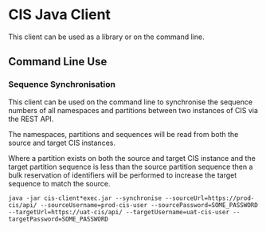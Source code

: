 # CIS Java Client

This client can be used as a library or on the command line.

## Command Line Use
### Sequence Synchronisation
This client can be used on the command line to synchronise the sequence numbers of all namespaces and partitions between two instances of CIS via the REST API.

The namespaces, partitions and sequences will be read from both the source and target CIS instances. 

Where a partition exists on both the source and target CIS instance and the target partition sequence is less than the source partition sequence 
then a bulk reservation of identifiers will be performed to increase the target sequence to match the source.

`java -jar cis-client*exec.jar --synchronise --sourceUrl=https://prod-cis/api/ --sourceUsername=prod-cis-user --sourcePassword=SOME_PASSWORD --targetUrl=https://uat-cis/api/ --targetUsername=uat-cis-user --targetPassword=SOME_PASSWORD`
